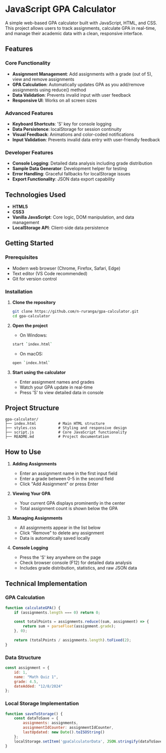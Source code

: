 # JavaScript GPA Calculator

A simple web-based GPA calculator built with JavaScript, HTML, and CSS. This project allows users to track assignments, calculate GPA in real-time, and manage their academic data with a clean, responsive interface.

## Features

### Core Functionality
- **Assignment Management**: Add assignments with a grade (out of 5), view and remove assignments
- **GPA Calculation**: Automatically updates GPA as you add/remove assignments using reduce() method
- **Data Validation**: Prevents invalid input with user feedback
- **Responsive UI**: Works on all screen sizes

### Advanced Features
- **Keyboard Shortcuts**: 'S' key for console logging
- **Data Persistence**: localStorage for session continuity
- **Visual Feedback**: Animations and color-coded notifications
- **Input Validation**: Prevents invalid data entry with user-friendly feedback

### Developer Features
- **Console Logging**: Detailed data analysis including grade distribution
- **Sample Data Generator**: Development helper for testing
- **Error Handling**: Graceful fallbacks for localStorage issues
- **Export Functionality**: JSON data export capability


## Technologies Used

- **HTML5**
- **CSS3**
- **Vanilla JavaScript**: Core logic, DOM manipulation, and data management
- **LocalStorage API**: Client-side data persistence

## Getting Started

### Prerequisites
- Modern web browser (Chrome, Firefox, Safari, Edge)
- Text editor (VS Code recommended)
- Git for version control

### Installation

1. **Clone the repository**
   ```bash
   git clone https://github.com/n-ruranga/gpa-calculator.git
   cd gpa-calculator
   ```

2. **Open the project**
   - On Windows: 
   ```bash  
   start `index.html` 
   ```
   - On macOS:
   ```bash
   open `index.html` 
   ```

3. **Start using the calculator**
   - Enter assignment names and grades
   - Watch your GPA update in real-time
   - Press 'S' to view detailed data in console

## Project Structure

```
gpa-calculator/
├── index.html          # Main HTML structure
├── styles.css          # Styling and responsive design
├── script.js           # Core JavaScript functionality
├── README.md           # Project documentation
```

## How to Use

1. **Adding Assignments**
   - Enter an assignment name in the first input field
   - Enter a grade between 0-5 in the second field
   - Click "Add Assignment" or press Enter

2. **Viewing Your GPA**
   - Your current GPA displays prominently in the center
   - Total assignment count is shown below the GPA

3. **Managing Assignments**
   - All assignments appear in the list below
   - Click "Remove" to delete any assignment
   - Data is automatically saved locally

4. **Console Logging**
   - Press the 'S' key anywhere on the page
   - Check browser console (F12) for detailed data analysis
   - Includes grade distribution, statistics, and raw JSON data

## Technical Implementation

### GPA Calculation
```javascript
function calculateGPA() {
    if (assignments.length === 0) return 0;
    
    const totalPoints = assignments.reduce((sum, assignment) => {
        return sum + parseFloat(assignment.grade);
    }, 0);
    
    return (totalPoints / assignments.length).toFixed(2);
}
```

### Data Structure
```javascript
const assignment = {
    id: 1,
    name: "Math Quiz 1",
    grade: 4.5,
    dateAdded: "12/8/2024"
};
```

### Local Storage Implementation
```javascript
function saveToStorage() {
    const dataToSave = {
        assignments: assignments,
        assignmentIdCounter: assignmentIdCounter,
        lastUpdated: new Date().toISOString()
    };
    localStorage.setItem('gpaCalculatorData', JSON.stringify(dataToSave));
}
```



